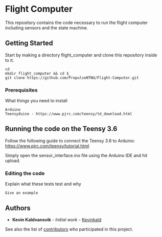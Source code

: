 # Flight Computer

This repository contains the code necessary to run the flight computer including sensors and the state machine.

## Getting Started

Start by making a directory flight_computer and clone this repository inside to it.
```
cd
mkdir flight_computer && cd $_
git clone https://github.com/PropulseNTNU/Flight-Computer.git
```

### Prerequisites

What things you need to install

```
Arduino
Teensyduino - https://www.pjrc.com/teensy/td_download.html
```

## Running the code on the Teensy 3.6

Follow the following guide to connect the Teensy 3.6 to Arduino: 
https://www.pjrc.com/teensy/tutorial.html

Simply open the sensor_interface.ino file using the Arduino IDE and hit upload.

### Editing the code

Explain what these tests test and why

```
Give an example
```

## Authors

* **Kevin Kaldvansvik** - *Initial work* - [Kevinkald](https://github.com/Kevinkald)

See also the list of [contributors](https://github.com/SensorInterface/contributors) who participated in this project.
